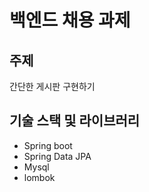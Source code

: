 # 백엔드 채용 과제

## 주제
간단한 게시판 구현하기

## 기술 스택 및 라이브러리
- Spring boot
- Spring Data JPA
- Mysql
- lombok

